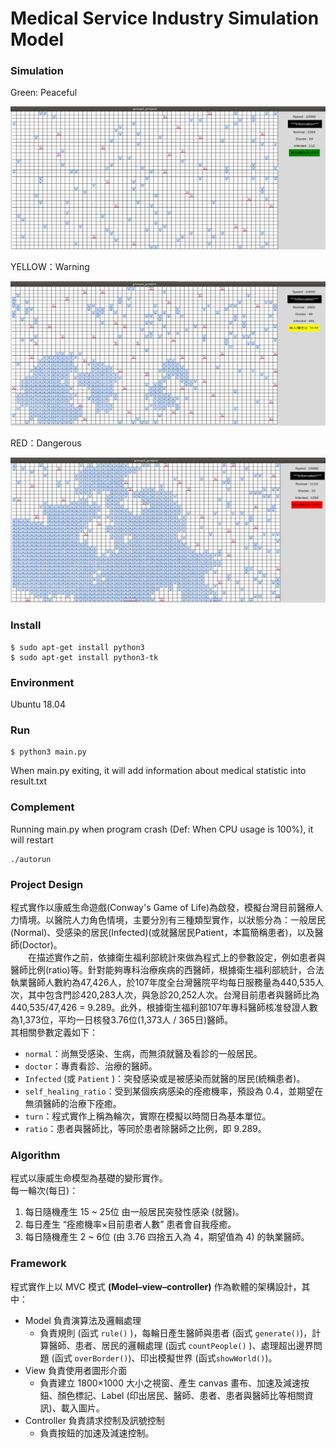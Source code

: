 # Medical Service Industry Simulation Model

### Simulation

Green: Peaceful

<img src="./img/simulation_01.JPG">

YELLOW：Warning

<img src="./img/simulation_02.JPG">

RED：Dangerous

<img src="./img/simulation_03.JPG">

### Install

```
$ sudo apt-get install python3
$ sudo apt-get install python3-tk
```

### Environment
Ubuntu 18.04

### Run
```
$ python3 main.py
```
When main.py exiting, it will add information about medical statistic into result.txt


### Complement

Running main.py when program crash (Def: When CPU usage is 100%), it will restart
```
./autorun
```



### Project Design

程式實作以康威生命遊戲(Conway's Game of Life)為啟發，模擬台灣目前醫療人力情境。以醫院人力角色情境，主要分別有三種類型實作，以狀態分為：一般居民(Normal)、受感染的居民(Infected)(或就醫居民Patient，本篇簡稱患者)，以及醫師(Doctor)。<br>
　　在描述實作之前，依據衛生福利部統計來做為程式上的參數設定，例如患者與醫師比例(ratio)等。針對能夠專科治療疾病的西醫師，根據衛生福利部統計，合法執業醫師人數約為47,426人，於107年度全台灣醫院平均每日服務量為440,535人次，其中包含門診420,283人次，與急診20,252人次。台灣目前患者與醫師比為440,535/47,426  = 9.289。此外，根據衛生福利部107年專科醫師核准發證人數為1,373位，平均一日核發3.76位(1,373人 / 365日)醫師。<br>
其相關參數定義如下：

* `normal`：尚無受感染、生病，而無須就醫及看診的一般居民。
* `doctor`：專責看診、治療的醫師。
* `Infected` (或 `Patient` )：突發感染或是被感染而就醫的居民(統稱患者)。
* `self_healing_ratio`：受到某個疾病感染的痊癒機率，預設為 0.4，並期望在無須醫師的治療下痊癒。
* `turn`：程式實作上稱為輪次，實際在模擬以時間日為基本單位。
* `ratio`：患者與醫師比，等同於患者除醫師之比例，即 9.289。



### Algorithm

程式以康威生命模型為基礎的變形實作。<br>
每一輪次(每日)：

1. 每日隨機產生 15 ~ 25位 由一般居民突發性感染 (就醫)。
2. 每日產生 “痊癒機率×目前患者人數” 患者會自我痊癒。
3. 每日隨機產生 2 ~ 6位 (由 3.76 四捨五入為 4，期望值為 4) 的執業醫師。



### Framework

程式實作上以 MVC 模式 **(Model–view–controller)** 作為軟體的架構設計，其中：

* Model 負責演算法及邏輯處理
  * 負責規則 (函式 `rule()` )，每輪日產生醫師與患者 (函式 `generate()`)，計算醫師、患者、居民的邏輯處理 (函式 `countPeople()` )、處理超出邊界問題 (函式 `overBorder()`)、印出模擬世界 (函式`showWorld()`)。
* View 負責使用者圖形介面
  * 負責建立 1800×1000 大小之視窗、產生 canvas 畫布、加速及減速按鈕、顏色標記、Label (印出居民、醫師、患者、患者與醫師比等相關資訊)、載入圖片。
* Controller 負責請求控制及訊號控制
  * 負責按鈕的加速及減速控制。





